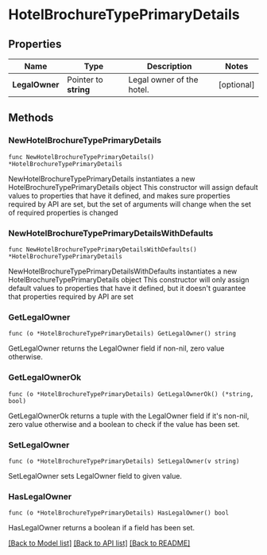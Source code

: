 # HotelBrochureTypePrimaryDetails

## Properties

Name | Type | Description | Notes
------------ | ------------- | ------------- | -------------
**LegalOwner** | Pointer to **string** | Legal owner of the hotel. | [optional] 

## Methods

### NewHotelBrochureTypePrimaryDetails

`func NewHotelBrochureTypePrimaryDetails() *HotelBrochureTypePrimaryDetails`

NewHotelBrochureTypePrimaryDetails instantiates a new HotelBrochureTypePrimaryDetails object
This constructor will assign default values to properties that have it defined,
and makes sure properties required by API are set, but the set of arguments
will change when the set of required properties is changed

### NewHotelBrochureTypePrimaryDetailsWithDefaults

`func NewHotelBrochureTypePrimaryDetailsWithDefaults() *HotelBrochureTypePrimaryDetails`

NewHotelBrochureTypePrimaryDetailsWithDefaults instantiates a new HotelBrochureTypePrimaryDetails object
This constructor will only assign default values to properties that have it defined,
but it doesn't guarantee that properties required by API are set

### GetLegalOwner

`func (o *HotelBrochureTypePrimaryDetails) GetLegalOwner() string`

GetLegalOwner returns the LegalOwner field if non-nil, zero value otherwise.

### GetLegalOwnerOk

`func (o *HotelBrochureTypePrimaryDetails) GetLegalOwnerOk() (*string, bool)`

GetLegalOwnerOk returns a tuple with the LegalOwner field if it's non-nil, zero value otherwise
and a boolean to check if the value has been set.

### SetLegalOwner

`func (o *HotelBrochureTypePrimaryDetails) SetLegalOwner(v string)`

SetLegalOwner sets LegalOwner field to given value.

### HasLegalOwner

`func (o *HotelBrochureTypePrimaryDetails) HasLegalOwner() bool`

HasLegalOwner returns a boolean if a field has been set.


[[Back to Model list]](../README.md#documentation-for-models) [[Back to API list]](../README.md#documentation-for-api-endpoints) [[Back to README]](../README.md)


